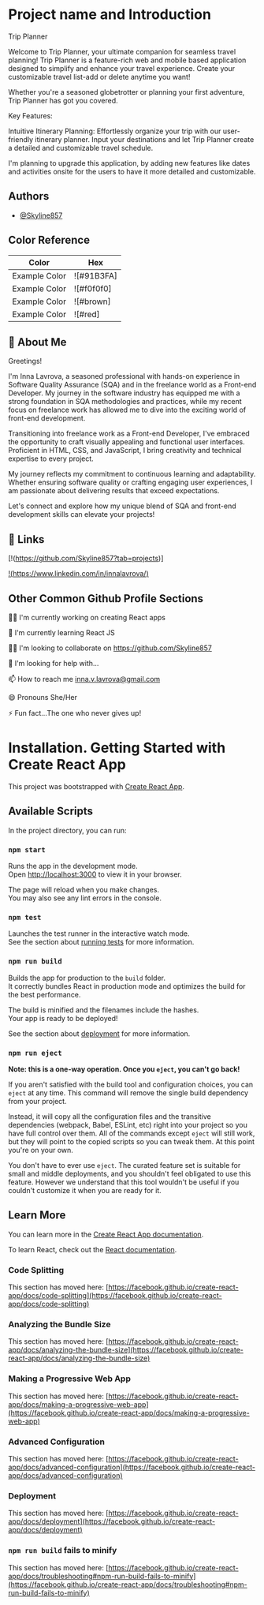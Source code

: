 # Project name and Introduction

Trip Planner

Welcome to Trip Planner, your ultimate companion for seamless travel planning! Trip Planner is a feature-rich web and mobile based application designed to simplify and enhance your travel experience. Create your customizable travel list-add or delete anytime you want!

Whether you're a seasoned globetrotter or planning your first adventure, Trip Planner has got you covered.

Key Features:

Intuitive Itinerary Planning: Effortlessly organize your trip with our user-friendly itinerary planner. Input your destinations and let Trip Planner create a detailed and customizable travel schedule.

I'm planning to upgrade this application, by adding new features like dates and activities onsite for the users to have it more detailed and customizable.

## Authors

- [@Skyline857](https://github.com/Skyline857)

## Color Reference

| Color             | Hex                                                                |
| ----------------- | ------------------------------------------------------------------ |
| Example Color | ![#91B3FA] |
| Example Color | ![#f0f0f0] |
| Example Color | ![#brown] |
| Example Color | ![#red]  |


## 🚀 About Me

Greetings! 

I'm Inna Lavrova, a seasoned professional with hands-on experience in Software Quality Assurance (SQA) and in the freelance world as a Front-end Developer. My journey in the software industry has equipped me with a strong foundation in SQA methodologies and practices, while my recent focus on freelance work has allowed me to dive into the exciting world of front-end development.

Transitioning into freelance work as a Front-end Developer, I've embraced the opportunity to craft visually appealing and functional user interfaces. Proficient in HTML, CSS, and JavaScript, I bring creativity and technical expertise to every project.

My journey reflects my commitment to continuous learning and adaptability. Whether ensuring software quality or crafting engaging user experiences, I am passionate about delivering results that exceed expectations.

Let's connect and explore how my unique blend of SQA and front-end development skills can elevate your projects!

## 🔗 Links
[!(https://github.com/Skyline857?tab=projects)]

[!(https://www.linkedin.com/in/innalavrova/)](https://www.linkedin.com/)



## Other Common Github Profile Sections
👩‍💻 I'm currently working on creating React apps

🧠 I'm currently learning React JS

👯‍♀️ I'm looking to collaborate on https://github.com/Skyline857

🤔 I'm looking for help with...

📫 How to reach me inna.v.lavrova@gmail.com

😄 Pronouns She/Her

⚡️ Fun fact...The one who never gives up!



# Installation. Getting Started with Create React App

This project was bootstrapped with [Create React App](https://github.com/facebook/create-react-app).

## Available Scripts

In the project directory, you can run:

### `npm start`

Runs the app in the development mode.\
Open [http://localhost:3000](http://localhost:3000) to view it in your browser.

The page will reload when you make changes.\
You may also see any lint errors in the console.

### `npm test`

Launches the test runner in the interactive watch mode.\
See the section about [running tests](https://facebook.github.io/create-react-app/docs/running-tests) for more information.

### `npm run build`

Builds the app for production to the `build` folder.\
It correctly bundles React in production mode and optimizes the build for the best performance.

The build is minified and the filenames include the hashes.\
Your app is ready to be deployed!

See the section about [deployment](https://facebook.github.io/create-react-app/docs/deployment) for more information.

### `npm run eject`

**Note: this is a one-way operation. Once you `eject`, you can't go back!**

If you aren't satisfied with the build tool and configuration choices, you can `eject` at any time. This command will remove the single build dependency from your project.

Instead, it will copy all the configuration files and the transitive dependencies (webpack, Babel, ESLint, etc) right into your project so you have full control over them. All of the commands except `eject` will still work, but they will point to the copied scripts so you can tweak them. At this point you're on your own.

You don't have to ever use `eject`. The curated feature set is suitable for small and middle deployments, and you shouldn't feel obligated to use this feature. However we understand that this tool wouldn't be useful if you couldn't customize it when you are ready for it.

## Learn More

You can learn more in the [Create React App documentation](https://facebook.github.io/create-react-app/docs/getting-started).

To learn React, check out the [React documentation](https://reactjs.org/).

### Code Splitting

This section has moved here: [https://facebook.github.io/create-react-app/docs/code-splitting](https://facebook.github.io/create-react-app/docs/code-splitting)

### Analyzing the Bundle Size

This section has moved here: [https://facebook.github.io/create-react-app/docs/analyzing-the-bundle-size](https://facebook.github.io/create-react-app/docs/analyzing-the-bundle-size)

### Making a Progressive Web App

This section has moved here: [https://facebook.github.io/create-react-app/docs/making-a-progressive-web-app](https://facebook.github.io/create-react-app/docs/making-a-progressive-web-app)

### Advanced Configuration

This section has moved here: [https://facebook.github.io/create-react-app/docs/advanced-configuration](https://facebook.github.io/create-react-app/docs/advanced-configuration)

### Deployment

This section has moved here: [https://facebook.github.io/create-react-app/docs/deployment](https://facebook.github.io/create-react-app/docs/deployment)

### `npm run build` fails to minify

This section has moved here: [https://facebook.github.io/create-react-app/docs/troubleshooting#npm-run-build-fails-to-minify](https://facebook.github.io/create-react-app/docs/troubleshooting#npm-run-build-fails-to-minify)
